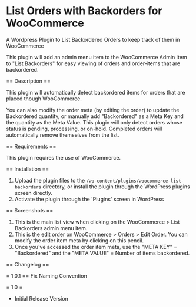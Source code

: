 # List Orders with Backorders for WooCommerce
A Wordpress Plugin to List Backordered Orders to keep track of them in WooCommerce

This plugin will add an admin menu item to the WooCommerce Admin Item to "List Backorders" for easy viewing of orders and order-items that are backordered.

== Description ==

This plugin will automatically detect backordered items for orders that are placed though WooCommerce.

You can also modify the order meta (by editing the order) to update the Backordered quantity, or manually add "Backordered" as a Meta Key and the quantity as the Meta Value.  This plugin will only detect orders whose status is pending, processing, or on-hold.  Completed orders will automatically remove themselves from the list.

== Requirements ==

This plugin requires the use of WooCommerce.

== Installation ==

1. Upload the plugin files to the `/wp-content/plugins/woocommerce-list-backorders` directory, or install the plugin through the WordPress plugins screen directly.
2. Activate the plugin through the 'Plugins' screen in WordPress

== Screenshots ==

1. This is the main list view when clicking on the WooCommerce > List Backorders admin menu item.
2. This is the edit order on WooCommerce > Orders > Edit Order.  You can modify the order item meta by clicking on this pencil.
3. Once you've accessed the order item meta, use the "META KEY" = "Backordered" and the "META VALUE" = Number of items backordered.

== Changelog ==

= 1.0.1 == Fix Naming Convention

= 1.0 =
* Initial Release Version
